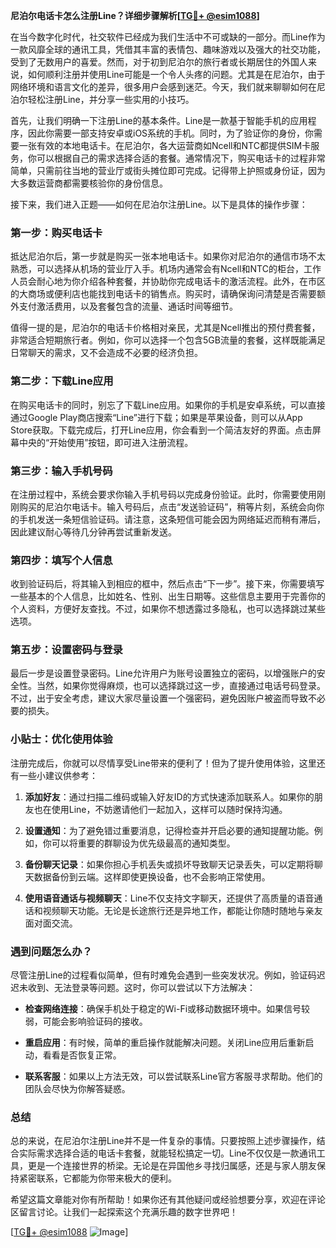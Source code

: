 **尼泊尔电话卡怎么注册Line？详细步骤解析[[TG💪+ @esim1088](https://t.me/s/esim1088)]**

在当今数字化时代，社交软件已经成为我们生活中不可或缺的一部分。而Line作为一款风靡全球的通讯工具，凭借其丰富的表情包、趣味游戏以及强大的社交功能，受到了无数用户的喜爱。然而，对于初到尼泊尔的旅行者或长期居住的外国人来说，如何顺利注册并使用Line可能是一个令人头疼的问题。尤其是在尼泊尔，由于网络环境和语言文化的差异，很多用户会感到迷茫。今天，我们就来聊聊如何在尼泊尔轻松注册Line，并分享一些实用的小技巧。

首先，让我们明确一下注册Line的基本条件。Line是一款基于智能手机的应用程序，因此你需要一部支持安卓或iOS系统的手机。同时，为了验证你的身份，你需要一张有效的本地电话卡。在尼泊尔，各大运营商如Ncell和NTC都提供SIM卡服务，你可以根据自己的需求选择合适的套餐。通常情况下，购买电话卡的过程非常简单，只需前往当地的营业厅或街头摊位即可完成。记得带上护照或身份证，因为大多数运营商都需要核验你的身份信息。

接下来，我们进入正题——如何在尼泊尔注册Line。以下是具体的操作步骤：

### 第一步：购买电话卡

抵达尼泊尔后，第一步就是购买一张本地电话卡。如果你对尼泊尔的通信市场不太熟悉，可以选择从机场的营业厅入手。机场内通常会有Ncell和NTC的柜台，工作人员会耐心地为你介绍各种套餐，并协助你完成电话卡的激活流程。此外，在市区的大商场或便利店也能找到电话卡的销售点。购买时，请确保询问清楚是否需要额外支付激活费用，以及套餐包含的流量、通话时间等细节。

值得一提的是，尼泊尔的电话卡价格相对亲民，尤其是Ncell推出的预付费套餐，非常适合短期旅行者。例如，你可以选择一个包含5GB流量的套餐，这样既能满足日常聊天的需求，又不会造成不必要的经济负担。

### 第二步：下载Line应用

在购买电话卡的同时，别忘了下载Line应用。如果你的手机是安卓系统，可以直接通过Google Play商店搜索“Line”进行下载；如果是苹果设备，则可以从App Store获取。下载完成后，打开Line应用，你会看到一个简洁友好的界面。点击屏幕中央的“开始使用”按钮，即可进入注册流程。

### 第三步：输入手机号码

在注册过程中，系统会要求你输入手机号码以完成身份验证。此时，你需要使用刚刚购买的尼泊尔电话卡。输入号码后，点击“发送验证码”，稍等片刻，系统会向你的手机发送一条短信验证码。请注意，这条短信可能会因为网络延迟而稍有滞后，因此建议耐心等待几分钟再尝试重新发送。

### 第四步：填写个人信息

收到验证码后，将其输入到相应的框中，然后点击“下一步”。接下来，你需要填写一些基本的个人信息，比如姓名、性别、出生日期等。这些信息主要用于完善你的个人资料，方便好友查找。不过，如果你不想透露过多隐私，也可以选择跳过某些选项。

### 第五步：设置密码与登录

最后一步是设置登录密码。Line允许用户为账号设置独立的密码，以增强账户的安全性。当然，如果你觉得麻烦，也可以选择跳过这一步，直接通过电话号码登录。不过，出于安全考虑，建议大家尽量设置一个强密码，避免因账户被盗而导致不必要的损失。

### 小贴士：优化使用体验

注册完成后，你就可以尽情享受Line带来的便利了！但为了提升使用体验，这里还有一些小建议供参考：

1. **添加好友**：通过扫描二维码或输入好友ID的方式快速添加联系人。如果你的朋友也在使用Line，不妨邀请他们一起加入，这样可以随时保持沟通。
   
2. **设置通知**：为了避免错过重要消息，记得检查并开启必要的通知提醒功能。例如，你可以将重要的群聊设为优先级最高的通知类型。

3. **备份聊天记录**：如果你担心手机丢失或损坏导致聊天记录丢失，可以定期将聊天数据备份到云端。这样即使更换设备，也不会影响正常使用。

4. **使用语音通话与视频聊天**：Line不仅支持文字聊天，还提供了高质量的语音通话和视频聊天功能。无论是长途旅行还是异地工作，都能让你随时随地与亲友面对面交流。

### 遇到问题怎么办？

尽管注册Line的过程看似简单，但有时难免会遇到一些突发状况。例如，验证码迟迟未收到、无法登录等问题。这时，你可以尝试以下方法解决：

- **检查网络连接**：确保手机处于稳定的Wi-Fi或移动数据环境中。如果信号较弱，可能会影响验证码的接收。
  
- **重启应用**：有时候，简单的重启操作就能解决问题。关闭Line应用后重新启动，看看是否恢复正常。

- **联系客服**：如果以上方法无效，可以尝试联系Line官方客服寻求帮助。他们的团队会尽快为你解答疑惑。

### 总结

总的来说，在尼泊尔注册Line并不是一件复杂的事情。只要按照上述步骤操作，结合实际需求选择合适的电话卡套餐，就能轻松搞定一切。Line不仅仅是一款通讯工具，更是一个连接世界的桥梁。无论是在异国他乡寻找归属感，还是与家人朋友保持紧密联系，它都能为你带来极大的便利。

希望这篇文章能对你有所帮助！如果你还有其他疑问或经验想要分享，欢迎在评论区留言讨论。让我们一起探索这个充满乐趣的数字世界吧！

[[TG💪+ @esim1088](https://t.me/s/esim1088) ![Image](https://i.postimg.cc/4NQfJmqS/Snipaste-2025-05-13-00-14-12.png)]